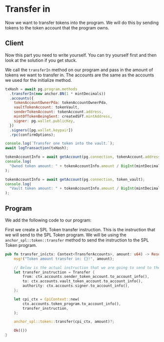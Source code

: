 # Transfer in

Now we want to transfer tokens into the program. We will do this by sending tokens to the token account that the program owns.

## Client

Now this part you need to write yourself. You can try yourself first and then look at the solution if you get stuck.

We call the `transferIn` method on our program and pass in the amount of tokens we want to transfer in. The accounts are the same as the accounts we used for the initialize method.

```js
txHash = await pg.program.methods
  .transferIn(new anchor.BN(1 * mintDecimals))
  .accounts({
    tokenAccountOwnerPda: tokenAccountOwnerPda,
    vaultTokenAccount: tokenVault,
    senderTokenAccount: tokenAccount.address,
    mintOfTokenBeingSent: createdSFT.mintAddress,
    signer: pg.wallet.publicKey,
  })
  .signers([pg.wallet.keypair])
  .rpc(confirmOptions);

console.log(`Transfer one token into the vault.`);
await logTransaction(txHash);

tokenAccountInfo = await getAccount(pg.connection, tokenAccount.address);
console.log(
  "Owned token amount: " + tokenAccountInfo.amount / BigInt(mintDecimals)
);

tokenAccountInfo = await getAccount(pg.connection, token_vault);
console.log(
  "Vault token amount: " + tokenAccountInfo.amount / BigInt(mintDecimals)
);
```

## Program

We add the following code to our program:

First we create a SPL Token transfer instruction. This is the instruction that we will send to the SPL Token program. We will be using the `anchor_spl::token::transfer` method to send the instruction to the SPL Token program.

```rust
pub fn transfer_in(ctx: Context<TransferAccounts>, amount: u64) -> Result<()> {
    msg!("Token amount transfer in: {}!", amount);

    // Below is the actual instruction that we are going to send to the Token program.
    let transfer_instruction = Transfer {
        from: ctx.accounts.sender_token_account.to_account_info(),
        to: ctx.accounts.vault_token_account.to_account_info(),
        authority: ctx.accounts.signer.to_account_info(),
    };

    let cpi_ctx = CpiContext::new(
        ctx.accounts.token_program.to_account_info(),
        transfer_instruction,
    );

    anchor_spl::token::transfer(cpi_ctx, amount)?;

    Ok(())
}
```
